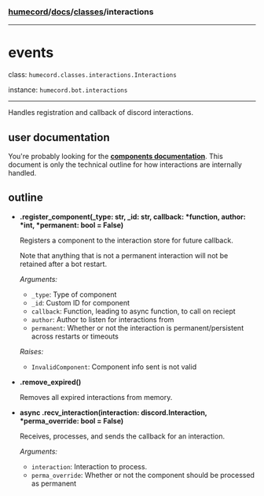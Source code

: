 ### [humecord](../..)/[docs](../README.md)/[classes](./README.md)/interactions

---
# events

class: `humecord.classes.interactions.Interactions`

instance: `humecord.bot.interactions`

---
Handles registration and callback of discord interactions.

## user documentation
You're probably looking for the **[components documentation](../utils/components.md)**. This document is only the technical outline for how interactions are internally handled.

## outline
* **.register_component(_type: str, _id: str, callback: \*function, author: \*int, \*permanent: bool = False)**

    Registers a component to the interaction store for future callback.

    Note that anything that is not a permanent interaction will not be retained after a bot restart.

    *Arguments:*
    - `_type`: Type of component
    - `_id`: Custom ID for component
    - `callback`: Function, leading to async function, to call on reciept
    - `author`: Author to listen for interactions from
    - `permanent`: Whether or not the interaction is permanent/persistent across restarts or timeouts
    
    *Raises:*
    - `InvalidComponent`: Component info sent is not valid

* **.remove_expired()**

    Removes all expired interactions from memory.

* **async .recv_interaction(interaction: discord.Interaction, \*perma_override: bool = False)**

    Receives, processes, and sends the callback for an interaction.

    *Arguments:*
    - `interaction`: Interaction to process.
    - `perma_override`: Whether or not the component should be processed as permanent